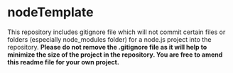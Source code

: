 # nodeTemplate
This repository includes gitignore file which will not commit certain files or folders (especially node_modules folder) for a node.js project into the repository. **Please do not remove the .gitignore file as it will help to minimize the size of the project in the repository. You are free to amend this readme file for your own project.**
